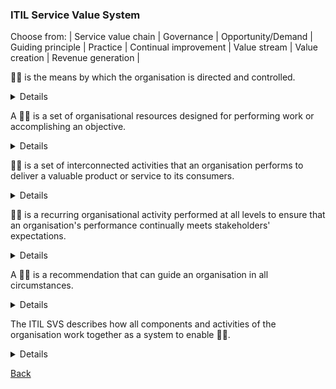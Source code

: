 ### ITIL Service Value System

Choose from: | Service value chain | Governance | Opportunity/Demand | Guiding principle | Practice | Continual improvement | Value stream | Value creation | Revenue generation |

:man_shrugging: is the means by which the organisation is directed and controlled.
<details>
<b>Governance</b> is the means by which the organisation is directed and controlled.
</details>

A :woman_shrugging: is a set of organisational resources designed for performing work or accomplishing an objective.
<details>
A <b>practice</b> is a set of organisational resources designed for performing work or accomplishing an objective.
</details>

:man_shrugging: is a set of interconnected activities that an organisation performs to deliver a valuable product or service to its consumers.
<details>
<b>Service Value Chain</b> is a set of interconnected activities that an organisation performs to deliver a valuable product or service to its consumers.
</details>

:woman_shrugging: is a recurring organisational activity performed at all levels to ensure that an organisation's performance continually meets stakeholders' expectations.
<details>
<b>Continual Improvement</b> is a recurring organisational activity performed at all levels to ensure that an organisation's performance continually meets stakeholders' expectations.
</details>

A :man_shrugging: is a recommendation that can guide an organisation in all circumstances.
<details>
A <b>Guiding Principle</b> is a recommendation that can guide an organisation in all circumstances.
</details>

The ITIL SVS describes how all components and activities of the organisation work together as a system to enable :woman_shrugging:.
<details>
The ITIL SVS describes how all components and activities of the organisation work together as a system to enable <b>Value Creation</b>.
</details>

[Back](README.md)
